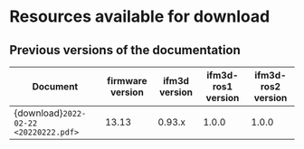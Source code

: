 # Resources available for download

## Previous versions of the documentation

|              Document                | firmware version | ifm3d version | ifm3d-ros1 version | ifm3d-ros2 version |
| ------------------------------------ | ---------------- | ------------- | ------------------ | ------------------ |
| {download}`2022-02-22 <20220222.pdf>`|      13.13       |     0.93.x    |        1.0.0       |       1.0.0        |